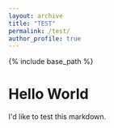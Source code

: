 ```yaml
---
layout: archive
title: "TEST"
permalink: /test/
author_profile: true
---
```


{% include base_path %}

Hello World
======
I'd like to test this markdown.
